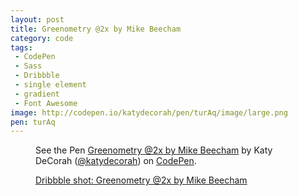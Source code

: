```yaml
---
layout: post
title: Greenometry @2x by Mike Beecham
category: code
tags: 
 - CodePen
 - Sass
 - Dribbble
 - single element
 - gradient
 - Font Awesome
image: http://codepen.io/katydecorah/pen/turAq/image/large.png
pen: turAq
---
```

<figure>
<p data-height="350" data-theme-id="97" data-slug-hash="turAq" data-default-tab="result" class='codepen'>See the Pen <a href='http://codepen.io/katydecorah/pen/turAq'>Greenometry @2x by Mike Beecham</a> by Katy DeCorah (<a href='http://codepen.io/katydecorah'>@katydecorah</a>) on <a href='http://codepen.io'>CodePen</a>.</p>
<figcaption><a href="http://drbl.in/hAKl">Dribbble shot: Greenometry @2x by Mike Beecham</a></figcaption>
</figure>

